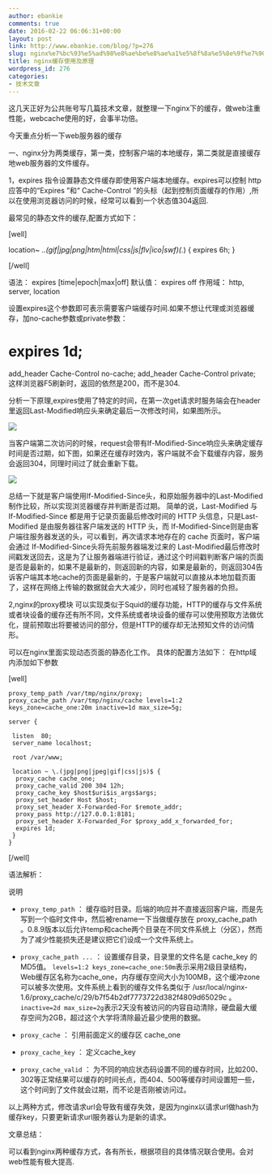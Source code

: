 ```yaml
---
author: ebankie
comments: true
date: 2016-02-22 06:06:31+00:00
layout: post
link: http://www.ebankie.com/blog/?p=276
slug: nginx%e7%bc%93%e5%ad%98%e8%ae%be%e8%ae%a1%e5%8f%8a%e5%8e%9f%e7%90%86
title: nginx缓存使用及原理
wordpress_id: 276
categories:
- 技术文章
---
```


这几天正好为公共账号写几篇技术文章，就整理一下nginx下的缓存，做web注重性能，webcache使用的好，会事半功倍。

今天重点分析一下web服务器的缓存

一、nginx分为两类缓存，第一类，控制客户端的本地缓存，第二类就是直接缓存地web服务器的文件缓存。

1，expires 指令设置静态文件缓存即使用客户端本地缓存。expires可以控制 http 应答中的“Expires ”和“ Cache-Control ”的头标（起到控制页面缓存的作用）,所以在使用浏览器访问的时候，经常可以看到一个状态值304返回.

最常见的静态文件的缓存,配置方式如下：

[well]

location~ .*\.(gif|jpg|png|htm|html|css|js|flv|ico|swf)(.*) {
expires 6h;
}

[/well]

语法： expires [time|epoch|max|off]
默认值： expires off
作用域： http, server, location

设置expires这个参数即可表示需要客户端缓存时间.如果不想让代理或浏览器缓存，加no-cache参数或private参数：
# expires 1d;
add_header Cache-Control no-cache;
add_header Cache-Control private;
这样浏览器F5刷新时，返回的依然是200，而不是304.

分析一下原理,expires使用了特定的时间，在第一次get请求时服务端会在header里返回Last-Modified响应头来确定最后一次修改时间，如果图所示。



![](http://img1.gtimg.com/yt/image/16/02/145611248923344.jpg)

当客户端第二次访问的时候，request会带有If-Modified-Since响应头来确定缓存时间是否过期，如下图，如果还在缓存时效内，客户端就不会下载缓存内容，服务会返回304，同理时间过了就会重新下载。

![](http://img1.gtimg.com/yt/image/16/02/145612083449342.jpg)

总结一下就是客户端使用If-Modified-Since头，和原始服务器中的Last-Modified制作比较，所以实现浏览器缓存并判断是否过期。
简单的说，Last-Modified 与If-Modified-Since 都是用于记录页面最后修改时间的 HTTP 头信息，只是Last-Modified 是由服务器往客户端发送的 HTTP 头，而 If-Modified-Since则是由客户端往服务器发送的头，可以看到，再次请求本地存在的 cache 页面时，客户端会通过 If-Modified-Since头将先前服务器端发过来的 Last-Modified最后修改时间戳发送回去，这是为了让服务器端进行验证，通过这个时间戳判断客户端的页面是否是最新的，如果不是最新的，则返回新的内容，如果是最新的，则返回304告诉客户端其本地cache的页面是最新的，于是客户端就可以直接从本地加载页面了，这样在网络上传输的数据就会大大减少，同时也减轻了服务器的负担。

2,nginx的proxy模块 可以实现类似于Squid的缓存功能，HTTP的缓存与文件系统或者块设备的缓存还有所不同，文件系统或者块设备的缓存可以使用预取方法做优化，提前预取出将要被访问的部分，但是HTTP的缓存却无法预知文件的访问情形。

可以在nginx里面实现动态页面的静态化工作。
具体的配置方法如下：
在http域内添加如下参数

[well]

    
    proxy_temp_path /var/tmp/nginx/proxy;
    proxy_cache_path /var/tmp/nginx/cache levels=1:2 keys_zone=cache_one:20m inactive=1d max_size=5g;
    
    server {
    
     listen  80;
     server_name localhost;
    
     root /var/www;
    
     location ~ \.(jpg|png|jpeg|gif|css|js)$ {
      proxy_cache cache_one;
      proxy_cache_valid 200 304 12h;
      proxy_cache_key $host$uri$is_args$args;
      proxy_set_header Host $host;
      proxy_set_header X-Forwarded-For $remote_addr;
      proxy_pass http://127.0.0.1:8181;
      proxy_set_header X-Forwarded_For $proxy_add_x_forwarded_for;
      expires 1d;
     }
    }


[/well]

语法解析：

说明



	
  * `proxy_temp_path` ： 缓存临时目录。后端的响应并不直接返回客户端，而是先写到一个临时文件中，然后被rename一下当做缓存放在 proxy_cache_path 。0.8.9版本以后允许temp和cache两个目录在不同文件系统上（分区），然而为了减少性能损失还是建议把它们设成一个文件系统上。

	
  * `proxy_cache_path ...` ： 设置缓存目录，目录里的文件名是 cache_key 的MD5值。
`levels=1:2 keys_zone=cache_one:50m`表示采用2级目录结构，Web缓存区名称为cache_one，内存缓存空间大小为100MB，这个缓冲zone可以被多次使用。文件系统上看到的缓存文件名类似于 /usr/local/nginx-1.6/proxy_cache/c/29/b7f54b2df7773722d382f4809d65029c 。
`inactive=2d max_size=2g`表示2天没有被访问的内容自动清除，硬盘最大缓存空间为2GB，超过这个大学将清除最近最少使用的数据。

	
  * `proxy_cache` ： 引用前面定义的缓存区 cache_one

	
  * `proxy_cache_key` ： 定义cache_key

	
  * `proxy_cache_valid` ： 为不同的响应状态码设置不同的缓存时间，比如200、302等正常结果可以缓存的时间长点，而404、500等缓存时间设置短一些，这个时间到了文件就会过期，而不论是否刚被访问过。


以上两种方式，修改请求url会导致有缓存失效，是因为nginx以请求url做hash为缓存key，只要更新请求url服务器认为是新的请求。

文章总结：

可以看到nginx两种缓存方式，各有所长，根据项目的具体情况联合使用。会对web性能有极大提高.




















